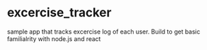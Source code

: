 # excercise_tracker
sample app  that tracks excercise log of each user. Build to get basic familialrity with node.js and react 

